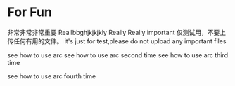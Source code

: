 ﻿For Fun
====
非常非常非常重要
Reallbbghjkjkjkly Really Really important
仅测试用，不要上传任何有用的文件。
it's just for test,please do not upload any important files

see how to use arc
see how to use arc second time
see how to use arc third time

see how to use arc fourth time